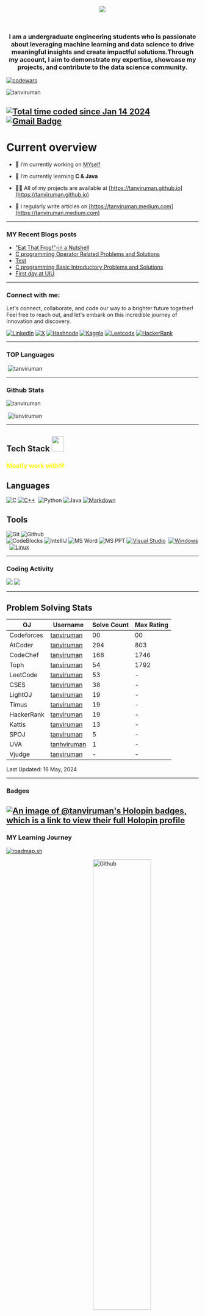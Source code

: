 
<p align="center">
  <a href="https://github.com/tanviruman">
    </a>
</p>

<p align="center">
  <a href="https://github.com/tanviruman/readme-typing-svg">
    <img src="https://readme-typing-svg.demolab.com/?lines=HI!%20I%20am%20Tanvir%20Ahmed;CSE%20@%20UIU-232;Junior%20Programmer;Aspiring%20Data%20Scientist;Research%20and%20Robotics%20Enthusiast;Always%20learning%20new%20things&font=Fira%20Code&center=true&width=440&height=45&color=FF0000&vCenter=true&pause=1000&size=22"" />
</a>

</p>



<br/>


<h3 align="center">I am a undergraduate engineering students who is passionate about leveraging machine learning and data science to drive meaningful insights and create impactful solutions.Through my account, I aim to demonstrate my expertise, showcase my projects, and contribute to the data science community.</h3>


[![codewars](https://www.codewars.com/users/tanviruman/badges/micro)](https://www.codewars.com/users/tanviruman)

<p align="left"> <img src="https://komarev.com/ghpvc/?username=tanviruman&label=Profile%20views&color=ffaa00&style=flat-square" alt="tanviruman" /> </p>

<a href="https://wakatime.com/@018d0444-5271-4ff5-9e31-91336ba41ac9"><img src="https://wakatime.com/badge/user/018d0444-5271-4ff5-9e31-91336ba41ac9.svg" alt="Total time coded since Jan 14 2024" /></a>
[![Gmail Badge](https://img.shields.io/badge/-tanvirumancontact@gmail.com-c14438?style=flat-square&logo=Gmail&logoColor=white&link=mailto:tanvirumancontact@gmail.com)](mailto:tanvirumancontact@gmail.com)
---

# Current overview
- 🔭 I’m currently working on [MYself](https://tanvirumanuiu.bio.link)

- 🌱 I’m currently learning **C & Java**

- 👨‍💻 All of my projects are available at [https://tanviruman.github.io](https://tanviruman.github.io)

- 📝 I regularly write articles on [https://tanviruman.medium.com](https://tanviruman.medium.com)

---

### MY Recent Blogs posts
<!-- BLOG-POST-LIST:START -->
- [&quot;Eat That Frog!&quot;-in a Nutshell](https://tanviruman.blogspot.com/2024/01/eat-that-frog-in-nutshell.html)
- [C programming Operator Related Problems and Solutions](https://tanviruman.hashnode.dev/c-programming-operator-related-problems-and-solutions)
- [Test](https://tanviruman.medium.com/test-4444ab34b3b4?source=rss-1f24082b258------2)
- [C programming Basic Introductory Problems and Solutions](https://tanviruman.hashnode.dev/basic-introductory-problems)
- [First day at UIU](https://tanviruman.blogspot.com/2023/05/first-day-at-uiu.html)
<!-- BLOG-POST-LIST:END -->
---
<h3 align="left">Connect with me:</h3>
<p align="left">
Let's connect, collaborate, and code our way to a brighter future together! Feel free to reach out, and let's embark on this incredible journey of innovation and discovery.

 [![LinkedIn](https://img.shields.io/badge/LinkedIn-Connect-blue)](https://www.linkedin.com/in/tanvirumaan/) 
 [![X](https://img.shields.io/badge/X-Follow-red)](https://twitter.com/tanviruman/)
 [![Hashnode](https://img.shields.io/badge/Hashnode-Follow-blue)](https://tanviruman.hashnode.dev/)
 [![Kaggle](https://img.shields.io/badge/Kaggle-Follow-blue)](https://kaggle.com/tanviruman/)
 [![Leetcode](https://img.shields.io/badge/Leetcode-Follow-orange)](https://www.leetcode.com/tanviruman/)
 [![HackerRank](https://img.shields.io/badge/HackerRank-Follow-green)](https://www.hackerrank.com/profile/tanviruman/)
  

---
</p>


### TOP Languages
<p>&nbsp;<img align="center" src="https://github-readme-stats.vercel.app/api/top-langs?username=tanviruman&show_icons=true&theme=radical&title_color=ffaa00&text_color=f4f1f1&locale=en" alt="tanviruman" />


---
</p>

### Github Stats
<p><img align="center" src="https://github-readme-streak-stats.herokuapp.com/?user=tanviruman&show_icons=true&theme=radical&title_color=ffaa00&text_color=f4f1f1&locale=en" alt="tanviruman" /></p>
<p>&nbsp;<img align="center" src="https://github-readme-stats.vercel.app/api?username=tanviruman&show_icons=true&theme=radical&title_color=ffaa00&text_color=f4f1f1&locale=en" alt="tanviruman" />

  
---
</p> 

<h2> Tech Stack <img src = "https://media2.giphy.com/media/QssGEmpkyEOhBCb7e1/giphy.gif?cid=ecf05e47a0n3gi1bfqntqmob8g9aid1oyj2wr3ds3mg700bl&rid=giphy.gif" width = 32px; height=40px> </h2> 

<h3 style="color:yellow;margin-bottom: 15px;" >Mostly work with⚒️</h3> 

## Languages

![C](https://img.shields.io/badge/-C-000000?style=flat&logo=c)
[![C++](https://img.shields.io/badge/-C++-05122A?style=flat&logo=C%2B%2B&logoColor=00599C)](#)&nbsp;
![Python](https://img.shields.io/badge/-Python-000000?style=flat&logo=python)
![Java](https://img.shields.io/badge/-Java-000000?style=flat&logo=java)
[![Markdown](https://img.shields.io/badge/-Markdown-05122A?style=flat&logo=markdown)](#)&nbsp;


## Tools

![Git](https://img.shields.io/badge/-Git-000000?style=flat&logo=git)
![Github](https://img.shields.io/badge/-Github-000000?style=flat&logo=github)<br />
![CodeBlocks](https://img.shields.io/badge/-CodeBlocks-000000?style=flat&logo=codeblocks)
![IntellIJ](https://img.shields.io/badge/-IntellIJ%20IDEA-000000?style=flat&logo=intellij%20idea)
![MS Word](https://img.shields.io/badge/-MS%20Word-000000?style=flat&logo=microsoft%20word) 
![MS PPT](https://img.shields.io/badge/-MS%20Powerpoint-000000?style=flat&logo=microsoft%20powerpoint)
[![Visual Studio](https://img.shields.io/badge/-Visual%20Studio%20-05122A?style=flat&logo=visual-studio&logoColor=007ACC)](#)&nbsp;
[![Windows](https://img.shields.io/badge/-Windows-05122A?style=flat&logo=Windows&logoColor=A8B9CC)](#)&nbsp;
[![Linux](https://img.shields.io/badge/-Linux-05122A?style=flat&logo=Linux&logoColor=A8B9CC)](#)&nbsp;



---

### Coding Activity
<a href="https://wakatime.com"><img src="https://wakatime.com/share/@tanviruman/8c8b7196-e6f9-46c6-b23b-db2cc3d76312.png" /></a>
<a href="https://wakatime.com"><img src="https://wakatime.com/share/@tanviruman/97d44b81-48d6-41a3-b7dc-9537b4ec0e04.png" /></a>

---
## Problem Solving Stats


| OJ | Username | Solve Count | Max Rating |
| -- | -------- | ----------- | ---------- |
| Codeforces | [tanviruman](https://codeforces.com/profile/tanviruman) | 00 | 00 |
| AtCoder | [tanviruman](https://atcoder.jp/users/mrashid_5919) | 294 | 803 |
| CodeChef | [tanviruman](https://www.codechef.com/users/mrashid_5919) | 168 | 1746 |
| Toph | [tanviruman](https://toph.co/u/mrashid_5919) | 54 | 1792 |
| LeetCode | [tanviruman](https://leetcode.com/mrashid_5919) | 53 | - |
| CSES | [tanviruman](https://cses.fi/user/28842) | 38 | - |
| LightOJ | [tanviruman](https://lightoj.com/user/mrashid_5919) | 19 | - | 
| Timus | [tanviruman](https://acm.timus.ru/author.aspx?id=339091) | 19 | - |
| HackerRank | [tanviruman](https://www.hackerrank.com/profile/mayesha1599) | 19 | - |
| Kattis | [tanviruman](https://open.kattis.com/users/mrashid5919) | 13 | - |
| SPOJ | [tanviruman](https://www.spoj.com/users/mrashid_5919/) | 5 | - |
| UVA | [tanhviruman](https://uhunt.onlinejudge.org/id/1138510) | 1 | - |
| Vjudge | [tanviruman](https://vjudge.net/user/mr_5919) | - | - |

Last Updated: 16 May, 2024

---

### Badges
[![An image of @tanviruman's Holopin badges, which is a link to view their full Holopin profile](https://holopin.me/tanviruman)](https://holopin.io/@tanviruman)
---
### MY Learning Journey
<a href="https://roadmap.sh"><img src="https://api.roadmap.sh/v1-badge/wide/655dce9768ca6026136471c0?variant=dark" alt="roadmap.sh"/></a>


<img width="55%" align="right" alt="Github" src="https://raw.githubusercontent.com/onimur/.github/master/.resources/git-header.svg" />


